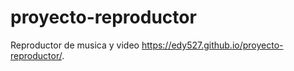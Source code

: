 # proyecto-reproductor
Reproductor de musica y video
https://edy527.github.io/proyecto-reproductor/.
